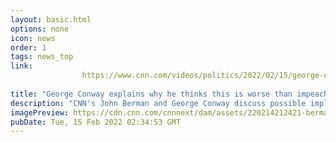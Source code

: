 ```yaml
---
layout: basic.html
options: none
icon: news
order: 1
tags: news_top
link: 
                https://www.cnn.com/videos/politics/2022/02/15/george-conway-accounting-firm-trump-org-sot-ac360-vpx.cnn
            
title: "George Conway explains why he thinks this is worse than impeachment"
description: "CNN's John Berman and George Conway discuss possible implications of former President Donald Trump's long-time accounting firm informing the Trump Organization that it should no longer rely on nearly 10 years' worth of financial statements and that they would no longer be their accountants, citing a conflict of interest."
imagePreview: https://cdn.cnn.com/cnnnext/dam/assets/220214212421-berman-conway-ac360-video-synd-2.jpg
pubDate: Tue, 15 Feb 2022 02:34:53 GMT
---
```

